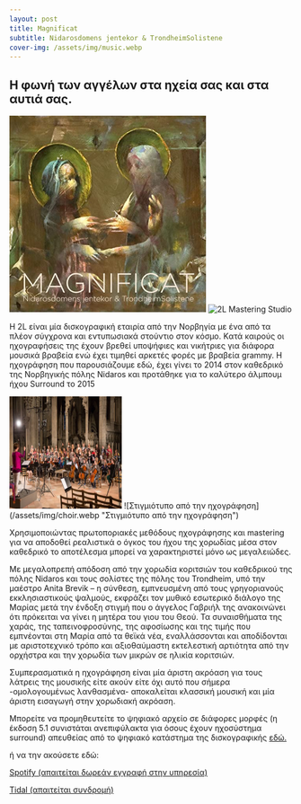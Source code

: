 ```yaml
---
layout: post
title: Magnificat
subtitle: Nidarosdomens jentekor & TrondheimSolistene
cover-img: /assets/img/music.webp
---
```



## Η φωνή των αγγέλων στα ηχεία σας και στα αυτιά σας.

  <img src="/assets/img/magn_cover.jpg" alt="MAGNIFICAT - Nidarosdomens jentekor - TrondheimSolistene" style="width:350px;height:350px;">



<img src="https://images.ctfassets.net/4zjnzn055a4v/v5Fr54wzuQU0Qnk0Sqg3H/42ccacd6ab8f5686d4e2034c050d4ac2/Morten_Lindberg_PR_Image_1.jpg?w=1250&fm=jpg" alt="2L Mastering Studio" style="width:200px;height:200px;">

Η 2L είναι μία δισκογραφική εταιρία από την Νορβηγία με ένα από τα πλέον σύγχρονα και εντυπωσιακά στούντιο στον κόσμο.
Kατά καιρούς οι ηχογραφήσεις της έχουν βρεθεί υποψήφιες και νικήτριες για διάφορα μουσικά βραβεία ενώ έχει τιμηθεί αρκετές φορές με βραβεία grammy.
Η ηχογράφηση που παρουσιάζουμε εδώ, έχει γίνει το 2014 στον καθεδρικό της Νορβηγικής πόλης Nidaros και προτάθηκε για το καλύτερο άλμπουμ ήχου Surround το 2015 

<img src="/assets/img/choir.webp" alt="Στιγμιότυπο από την ηχογράφηση" style="width:200px;height:200px;">
![Στιγμιότυπο από την ηχογράφηση](/assets/img/choir.webp "Στιγμιότυπο από την ηχογράφηση")

Χρησιμοποιώντας πρωτοποριακές μεθόδους ηχογράφησης και mastering για να αποδοθεί ρεαλιστικά ο όγκος του ήχου της χορωδίας μέσα στον καθεδρικό το αποτέλεσμα μπορεί να χαρακτηριστεί μόνο ως μεγαλειώδες.

Με μεγαλοπρεπή απόδοση από την χορωδία κοριτσιών του καθεδρικού της πόλης Nidaros και τους σολίστες της πόλης του Trondheim, υπό την μαέστρο Anita Brevik – η σύνθεση, εμπνευσμένη από τους γρηγοριανούς εκκλησιαστικούς ψαλμούς, εκφράζει τον μυθικό εσωτερικό διάλογο της Μαρίας μετά την ένδοξη στιγμή που ο άγγελος Γαβριήλ της ανακοινώνει ότι πρόκειται να γίνει η μητέρα του γιου του Θεού. Τα συναισθήματα της χαράς, της ταπεινοφροσύνης, της αφοσίωσης και της τιμής που εμπνέονται στη Μαρία από τα θεϊκά νέα, εναλλάσσονται και αποδίδονται με αριστοτεχνικό τρόπο και αξιοθαύμαστη εκτελεστική αρτιότητα από την ορχήστρα και την χορωδία των μικρών σε ηλικία κοριτσιών.

Συμπερασματικά η ηχογράφηση είναι μία άριστη ακρόαση για τους λάτρεις της μουσικής είτε ακούν είτε όχι αυτό που σήμερα -ομολογουμένως λανθασμένα- αποκαλείται κλασσική μουσική και μία άριστη εισαγωγή στην χορωδιακή ακρόαση.


Μπορείτε να προμηθευτείτε το ψηφιακό αρχείο σε διάφορες μορφές (η έκδοση 5.1 συνιστάται ανεπιφύλακτα για όσους έχουν ηχοσύστημα surround) απευθείας από το ψηφιακό κατάστημα της δισκογραφικής <a href="https://shop.2l.no/collections/frontpage/products/magnificat-nidarosdomen?variant=39666385780919" target="_blank">εδώ.</a>

ή να την ακούσετε εδώ: 

<p> <a href="https://open.spotify.com/album/15fzAFOBebAi8U1q3rhsnC" target="_blank">Spotify (απαιτείται δωρεάν εγγραφή στην υπηρεσία)  </a></p>
<p> <a href="https://tidal.com/" target="_blank">Tidal (απαιτείται συνδρομή) </a></p>


